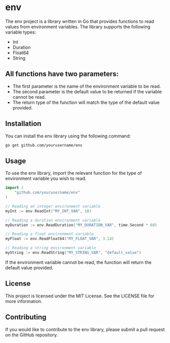 # env
The env project is a library written in Go that provides functions to read values from environment variables. The library supports the following variable types:

* Int
* Duration
* Float64
* String

## All functions have two parameters:

* The first parameter is the name of the environment variable to be read.
* The second parameter is the default value to be returned if the variable cannot be read.
* The return type of the function will match the type of the default value provided.

## Installation
You can install the env library using the following command:

```bash
go get github.com/yourusername/env
```

## Usage
To use the env library, import the relevant function for the type of environment variable you wish to read.

```go
import (
    "github.com/yourusername/env"
)

// Reading an integer environment variable
myInt := env.ReadInt("MY_INT_VAR", 10)

// Reading a duration environment variable
myDuration := env.ReadDuration("MY_DURATION_VAR", time.Second * 60)

// Reading a float environment variable
myFloat := env.ReadFloat64("MY_FLOAT_VAR", 3.14)

// Reading a string environment variable
myString := env.ReadString("MY_STRING_VAR", "default_value")
```

If the environment variable cannot be read, the function will return the default value provided.

## License
This project is licensed under the MIT License. See the LICENSE file for more information.

## Contributing
If you would like to contribute to the env library, please submit a pull request on the GitHub repository.